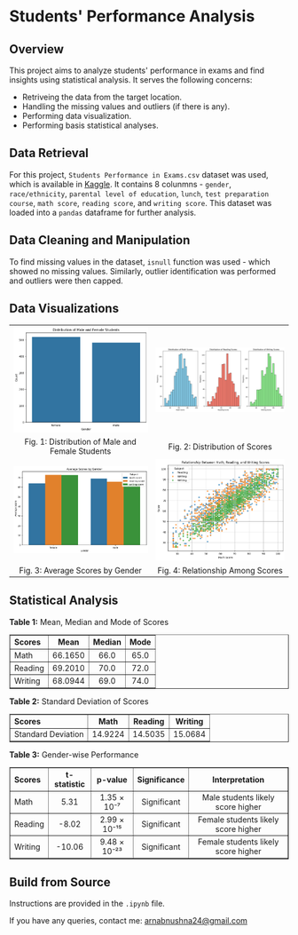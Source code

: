 # Students' Performance Analysis


## Overview
This project aims to analyze students' performance in exams and find insights using statistical analysis. It serves the following concerns:

* Retriveing the data from the target location.
* Handling the missing values and outliers (if there is any).
* Performing data visualization.
* Performing basis statistical analyses.


## Data Retrieval
For this project, `Students Performance in Exams.csv` dataset was used, which is available in [Kaggle](https://www.kaggle.com/spscientist/students-performance-in-exams). It contains 8 colunmns - `gender`, `race/ethnicity`, `parental level of education`, `lunch`, `test preparation course`, `math score`, `reading score`, and `writing score`. This dataset was loaded into a `pandas` dataframe for further analysis.


## Data Cleaning and Manipulation
To find missing values in the dataset, `isnull` function was used - which showed no missing values. Similarly, outlier identification was performed and outliers were then capped.


## Data Visualizations
<table>
  
  <tr>
    <td align="center"><img src="https://github.com/ArnabUshna24/Students-Performance-Analysis/blob/main/data_visualizations/male_female_students_distribution.png" alt="Distribution of Male and Female Students" width="300"/></td>
    <td align="center"><img src="https://github.com/ArnabUshna24/Students-Performance-Analysis/blob/main/data_visualizations/scores_distributions.png" alt="Distribution of Scores" width="300"/></td>
  </tr>
  
  <tr>
    <td align="center"> Fig. 1: Distribution of Male and Female Students </td>
    <td align="center"> Fig. 2: Distribution of Scores </td>
  </tr>
  
  <tr>
    <td align="center"><img src="https://github.com/ArnabUshna24/Students-Performance-Analysis/blob/main/data_visualizations/avg_scores_gender.png" alt="Average Scores by Gender" width="300"/></td>
    <td align="center"><img src="https://github.com/ArnabUshna24/Students-Performance-Analysis/blob/main/data_visualizations/relationship_among_scores.png" alt="Relationship Among Scores" width="300"/></td>
  </tr>
  
   <tr>
    <td align="center"> Fig. 3: Average Scores by Gender </td>
    <td align="center"> Fig. 4: Relationship Among Scores </td>
  </tr>
  
</table>


## Statistical Analysis

<p><strong>Table 1:</strong> Mean, Median and Mode of Scores </p>
<table border="1" cellspacing="0" cellpadding="5">
  <tr>
    <th align="left"> Scores </th>
    <th align="center"> Mean </th>
    <th align="center"> Median </th>
    <th align="center"> Mode </th>
  </tr>
  <tr>
    <td align="left"> Math </td>
    <td align="center"> 66.1650 </td>
    <td align="center"> 66.0 </td>
    <td align="center"> 65.0 </td>
  </tr>
  <tr>
    <td align="left"> Reading </td>
    <td align="center"> 69.2010 </td>
    <td align="center"> 70.0 </td>
    <td align="center"> 72.0 </td>
  </tr>
  <tr>
    <td align="left"> Writing </td>
    <td align="center"> 68.0944 </td>
    <td align="center"> 69.0 </td>
    <td align="center"> 74.0 </td>
  </tr>
</table>


<p><strong>Table 2:</strong> Standard Deviation of Scores </p>
<table border="1" cellspacing="0" cellpadding="5">
  <tr>
    <th align="left"> Scores </th>
    <th align="center"> Math </th>
    <th align="center"> Reading </th>
    <th align="center"> Writing </th>
  </tr>
  
  <tr>
    <td align="left"> Standard Deviation </td>
    <td align="center"> 14.9224 </td>
    <td align="center"> 14.5035 </td>
    <td align="center"> 15.0684 </td>
  </tr>
  
</table>


<p><strong>Table 3:</strong> Gender-wise Performance </p>
<table border="1" cellspacing="0" cellpadding="5">
  <tr>
    <th align="left"> Scores </th>
    <th align="center"> t-statistic </th>
    <th align="center"> p-value </th>
    <th align="center"> Significance </th>
    <th align="center"> Interpretation </th>
  </tr>
  
  <tr>
    <td align="left"> Math </td>
    <td align="center"> 5.31 </td>
    <td align="center"> 1.35 × 10⁻⁷ </td>
    <td align="center"> Significant </td>
    <td align="center"> Male students likely score higher </td>
  </tr>

  <tr>
    <td align="left"> Reading </td>
    <td align="center"> -8.02 </td>
    <td align="center"> 2.99 × 10⁻¹⁵ </td>
    <td align="center"> Significant </td>
    <td align="center"> Female students likely score higher </td>
  </tr>

  <tr>
    <td align="left"> Writing </td>
    <td align="center"> -10.06 </td>
    <td align="center"> 9.48 × 10⁻²³ </td>
    <td align="center"> Significant </td>
    <td align="center"> Female students likely score higher </td>
  </tr>
  
</table>


## Build from Source
Instructions are provided in the `.ipynb` file.


If you have any queries, contact me: arnabnushna24@gmail.com

